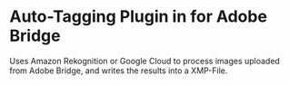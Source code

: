# Auto-Tagging Plugin in for Adobe Bridge

Uses Amazon Rekognition or Google Cloud to process images uploaded from Adobe Bridge, and writes the results into a XMP-File.

